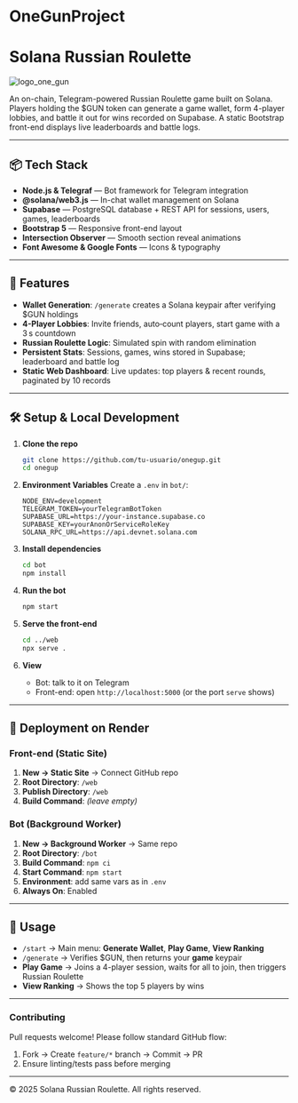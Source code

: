 # OneGunProject

# Solana Russian Roulette
![logo_one_gun](https://github.com/user-attachments/assets/16e97904-4ef3-4936-b0d6-0e2d4e711fb6)

An on-chain, Telegram-powered Russian Roulette game built on Solana. Players holding the \$GUN token can generate a game wallet, form 4-player lobbies, and battle it out for wins recorded on Supabase. A static Bootstrap front-end displays live leaderboards and battle logs.

---

## 📦 Tech Stack

* **Node.js & Telegraf** — Bot framework for Telegram integration
* **@solana/web3.js** — In-chat wallet management on Solana
* **Supabase** — PostgreSQL database + REST API for sessions, users, games, leaderboards
* **Bootstrap 5** — Responsive front-end layout
* **Intersection Observer** — Smooth section reveal animations
* **Font Awesome & Google Fonts** — Icons & typography

---

## 🚀 Features

* **Wallet Generation**: `/generate` creates a Solana keypair after verifying \$GUN holdings
* **4-Player Lobbies**: Invite friends, auto‑count players, start game with a 3 s countdown
* **Russian Roulette Logic**: Simulated spin with random elimination
* **Persistent Stats**: Sessions, games, wins stored in Supabase; leaderboard and battle log
* **Static Web Dashboard**: Live updates: top players & recent rounds, paginated by 10 records

---

## 🛠️ Setup & Local Development

1. **Clone the repo**

   ```bash
   git clone https://github.com/tu-usuario/onegup.git
   cd onegup
   ```

2. **Environment Variables**
   Create a `.env` in `bot/`:

   ```dotenv
   NODE_ENV=development
   TELEGRAM_TOKEN=yourTelegramBotToken
   SUPABASE_URL=https://your-instance.supabase.co
   SUPABASE_KEY=yourAnonOrServiceRoleKey
   SOLANA_RPC_URL=https://api.devnet.solana.com
   ```

3. **Install dependencies**

   ```bash
   cd bot
   npm install
   ```

4. **Run the bot**

   ```bash
   npm start
   ```

5. **Serve the front-end**

   ```bash
   cd ../web
   npx serve .
   ```

6. **View**

   * Bot: talk to it on Telegram
   * Front-end: open `http://localhost:5000` (or the port `serve` shows)

---

## 🎯 Deployment on Render

### Front-end (Static Site)

1. **New → Static Site** → Connect GitHub repo
2. **Root Directory**: `/web`
3. **Publish Directory**: `/web`
4. **Build Command**: *(leave empty)*

### Bot (Background Worker)

1. **New → Background Worker** → Same repo
2. **Root Directory**: `/bot`
3. **Build Command**: `npm ci`
4. **Start Command**: `npm start`
5. **Environment**: add same vars as in `.env`
6. **Always On**: Enabled

---

## 📖 Usage

* `/start` → Main menu: **Generate Wallet**, **Play Game**, **View Ranking**
* `/generate` → Verifies \$GUN, then returns your **game** keypair
* **Play Game** → Joins a 4-player session, waits for all to join, then triggers Russian Roulette
* **View Ranking** → Shows the top 5 players by wins

---

### Contributing

Pull requests welcome! Please follow standard GitHub flow:

1. Fork → Create `feature/*` branch → Commit → PR
2. Ensure linting/tests pass before merging

---

© 2025 Solana Russian Roulette. All rights reserved.
